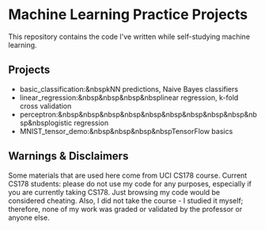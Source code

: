 # Machine Learning Practice Projects
This repository contains the code I've written while self-studying machine learning. 

## Projects
* basic_classification:&nbspkNN predictions, Naive Bayes classifiers
* linear_regression:&nbsp&nbsp&nbsp&nbsplinear regression, k-fold cross validation
* perceptron:&nbsp&nbsp&nbsp&nbsp&nbsp&nbsp&nbsp&nbsp&nbsp&nbsp&nbsplogistic regression
* MNIST_tensor_demo:&nbsp&nbsp&nbsp&nbspTensorFlow basics
	
## Warnings & Disclaimers
Some materials that are used here come from UCI CS178 course. Current CS178 students: please do not use my code for any purposes, especially if you are currently taking CS178. Just browsing my code would be considered cheating. Also, I did not take the course - I studied it myself; therefore, none of my work was graded or validated by the professor or anyone else. 
